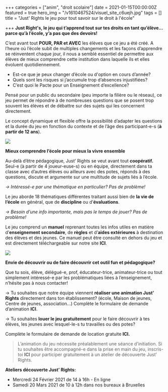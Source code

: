 +++
categories = ["anim", "droit scolaire"]
date = 2021-01-15T00:00:00Z
featured = true
hero_img = "/v1610467524/visuel_site_c6uejh.jpg"
tags = []
title = "Just' Rights le jeu pour tout savoir sur le droit à l'école"

+++
**Just Right's, le jeu qui t’apprend tout sur tes droits en tant qu’élève… parce qu’à l’école, y’a pas que des devoirs!**

C’est avant tout **POUR, PAR et AVEC** les élèves que ce jeu a été créé. A l’heure où l’école subit de multiples changements et les façons d’apprendre se réinventent chaque jour, il nous a semblé essentiel de permettre aux élèves de mieux comprendre cette institution dans laquelle ils et elles évoluent quotidiennement.

* Est-ce que je peux changer d’école ou d'option en cours d’année?
* Quels sont les risques si j’accumule trop d’absences injustifiées?
* C’est quoi le Pacte pour un Enseignement d’excellence?

Pensé pour un public du secondaire (peu importe la filière ou le réseau), ce jeu permet de répondre à de nombreuses questions que se posent trop souvent les élèves et de débattre sur des sujets qui les concernent directement.

Le concept dynamique et flexible offre la possibilité d’adapter les questions et la durée du jeu en fonction du contexte et de l’âge des participant-e-s (**à partir de 12 ans**).

![](https://res.cloudinary.com/cefasbl/image/upload/c_limit,dpr_auto,q_70,w_740,f_auto/v1610467970/Just_Rights_Visuel_muia1c.jpg)

**Mieux comprendre l’école pour mieux la vivre ensemble**

Au-delà d’être pédagogique, Just’ Rights se veut avant tout **coopératif.** Seul-e (à partir de 4 joueur-euse-s) ou en équipe, directement dans ta classe avec d’autres élèves ou ailleurs avec des potes, réponds à des questions, discute et argumente sur une multitude de sujets liés à l’école.

_→ Intéressé-e par une thématique en particulier? Pas de problème!_

Le jeu aborde 18 thématiques différentes traitant aussi bien de **la vie de l’école** en général, que de **discipline** ou d’**évaluations**.

_→ Besoin d’une info importante, mais pas le temps de jouer? Pas de problème!_

Le jeu comprend un **manuel** reprenant toutes les infos utiles en matière d’**enseignement secondaire**, de **règles** et d’**aides extérieures** à destination des élèves et des jeunes. Ce manuel peut être consulté en dehors du jeu et est directement téléchargeable sur notre site **ICI**.

![](https://res.cloudinary.com/cefasbl/image/upload/c_limit,dpr_auto,q_70,w_740,f_auto/v1610469021/visuel_site_c6uejh.jpg)

**Envie de découvrir ou de faire découvrir cet outil fun et pédagogique?**

Que tu sois, élève, délégué-e, prof, éducateur-trice, animateur-trice ou tout simplement intéressé-e par les problématiques liées à l’enseignement, n’hésite pas à nous contacter!

→ Tu souhaites que notre équipe viennent **réaliser une animation Just’ Rights** directement dans ton établissement? (école, Maison de jeunes, Centre de jeunes, association…) Complète le formulaire de demande d’animation **ICI**.

→ Tu souhaites **louer le jeu gratuitement** pour le faire découvrir à tes élèves, les jeunes avec lesquel-le-s tu travailles ou des potes?

Complète le formulaire de demande de location gratuite **ICI.**

> L’animation du jeu nécessite préalablement une séance d’initiation. Si tu souhaites être accompagné-e dans la prise en main du jeu, inscris-toi **ICI** pour participer gratuitement à un atelier de découverte Just’ Rights.

**Ateliers découverte Just’ Rights:**

* Mercredi 24 Février 2021 de 14 à 16h - En ligne
* Samedi 20 Mars 2021 de 10 à 12h dans nos bureaux à Bruxelles